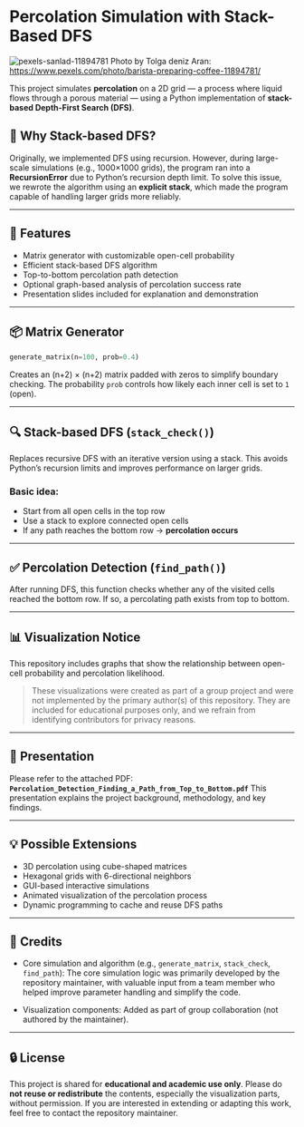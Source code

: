 # Percolation Simulation with Stack-Based DFS
![pexels-sanlad-11894781](https://github.com/user-attachments/assets/38155db2-067f-48e5-9442-bdf73333648a)
Photo by Tolga deniz Aran: https://www.pexels.com/photo/barista-preparing-coffee-11894781/

This project simulates **percolation** on a 2D grid — a process where liquid flows through a porous material — using a Python implementation of **stack-based Depth-First Search (DFS)**.

## 🔄 Why Stack-based DFS?

Originally, we implemented DFS using recursion.
However, during large-scale simulations (e.g., 1000×1000 grids), the program ran into a **RecursionError** due to Python’s recursion depth limit.
To solve this issue, we rewrote the algorithm using an **explicit stack**, which made the program capable of handling larger grids more reliably.

---

## 🧩 Features

- Matrix generator with customizable open-cell probability
- Efficient stack-based DFS algorithm
- Top-to-bottom percolation path detection
- Optional graph-based analysis of percolation success rate
- Presentation slides included for explanation and demonstration

---

## 📦 Matrix Generator

```python
generate_matrix(n=100, prob=0.4)
```

Creates an (n+2) × (n+2) matrix padded with zeros to simplify boundary checking.
The probability `prob` controls how likely each inner cell is set to `1` (open).

---

## 🔍 Stack-based DFS (`stack_check()`)

Replaces recursive DFS with an iterative version using a stack.
This avoids Python’s recursion limits and improves performance on larger grids.

### Basic idea:

- Start from all open cells in the top row
- Use a stack to explore connected open cells
- If any path reaches the bottom row → **percolation occurs**

---

## ✅ Percolation Detection (`find_path()`)

After running DFS, this function checks whether any of the visited cells reached the bottom row.
If so, a percolating path exists from top to bottom.

---

## 📊 Visualization Notice

This repository includes graphs that show the relationship between open-cell probability and percolation likelihood.

> These visualizations were created as part of a group project and were not implemented by the primary author(s) of this repository.
> They are included for educational purposes only, and we refrain from identifying contributors for privacy reasons.

---

## 📄 Presentation

Please refer to the attached PDF:
**`Percolation_Detection_Finding_a_Path_from_Top_to_Bottom.pdf`**
This presentation explains the project background, methodology, and key findings.

---

## 💡 Possible Extensions

- 3D percolation using cube-shaped matrices
- Hexagonal grids with 6-directional neighbors
- GUI-based interactive simulations
- Animated visualization of the percolation process
- Dynamic programming to cache and reuse DFS paths

---

## 👥 Credits

- Core simulation and algorithm (e.g., `generate_matrix`, `stack_check`, `find_path`):
  The core simulation logic was primarily developed by the repository maintainer,
  with valuable input from a team member who helped improve parameter handling and simplify the code.

- Visualization components:
  Added as part of group collaboration (not authored by the maintainer).

---

## 🔒 License

This project is shared for **educational and academic use only**.
Please do **not reuse or redistribute** the contents, especially the visualization parts, without permission.
If you are interested in extending or adapting this work, feel free to contact the repository maintainer.
